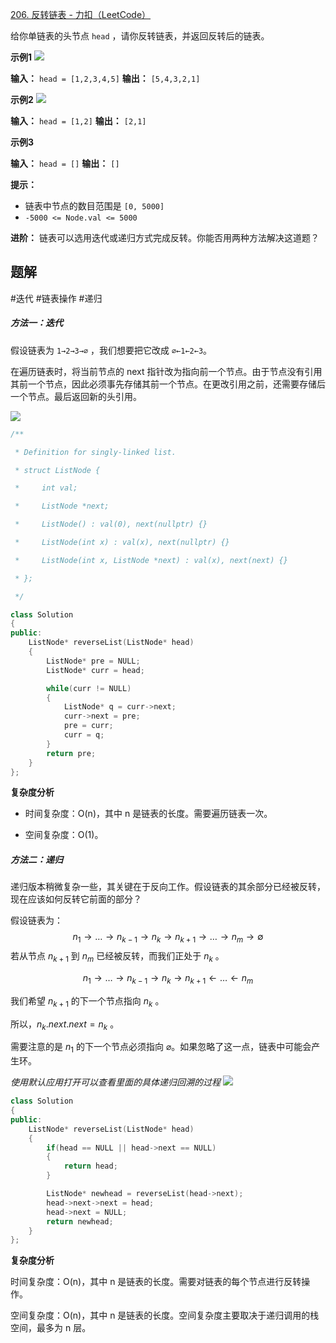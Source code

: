 
[206. 反转链表 - 力扣（LeetCode）](https://leetcode.cn/problems/reverse-linked-list/description/)

给你单链表的头节点 `head` ，请你反转链表，并返回反转后的链表。

**示例1**
![](Pastedimage20240310171326.jpg)

**输入：** `head = [1,2,3,4,5]` 
**输出：** `[5,4,3,2,1]` 


**示例2**
![](Pastedimage20240310171428.jpg)

**输入：** `head = [1,2]`
**输出：** `[2,1]`

**示例3**

**输入：** `head = []`
**输出：** `[]` 

**提示：**

- 链表中节点的数目范围是 `[0, 5000]`
- `-5000 <= Node.val <= 5000`

**进阶：** 链表可以选用迭代或递归方式完成反转。你能否用两种方法解决这道题？

## 题解

#迭代 #链表操作 #递归 


##### 方法一：迭代

假设链表为 `1→2→3→∅` ，我们想要把它改成 `∅←1←2←3`。

在遍历链表时，将当前节点的 next 指针改为指向前一个节点。由于节点没有引用其前一个节点，因此必须事先存储其前一个节点。在更改引用之前，还需要存储后一个节点。最后返回新的头引用。

![](微信图片_20240310212634.jpg)

```cpp
/**

 * Definition for singly-linked list.

 * struct ListNode {

 *     int val;

 *     ListNode *next;

 *     ListNode() : val(0), next(nullptr) {}

 *     ListNode(int x) : val(x), next(nullptr) {}

 *     ListNode(int x, ListNode *next) : val(x), next(next) {}

 * };

 */

class Solution
{
public:
    ListNode* reverseList(ListNode* head)
    {
        ListNode* pre = NULL;
        ListNode* curr = head;

        while(curr != NULL)
        {
            ListNode* q = curr->next;
            curr->next = pre;
            pre = curr;
            curr = q;
        }
        return pre;
    }
};
```

**复杂度分析**

- 时间复杂度：O(n)，其中 n 是链表的长度。需要遍历链表一次。

- 空间复杂度：O(1)。


##### 方法二：递归

递归版本稍微复杂一些，其关键在于反向工作。假设链表的其余部分已经被反转，现在应该如何反转它前面的部分？

假设链表为：  
$$
n_1→…→n_{k−1}→n_k→n_{k+1}→…→n_m→∅
$$
若从节点 $n_{k+1}​$ 到 $n_m$​ 已经被反转，而我们正处于 $n_k$  。

$$
n_1→…→n_{k−1}→n_k→n_{k+1}←…←n_m
$$

我们希望 $n_{k+1}$ 的下一个节点指向 $n_k$  。

所以，$n_k.\textit{next}.\textit{next} = n_k$  。

需要注意的是 $n_1$​ 的下一个节点必须指向 $\varnothing$。如果忽略了这一点，链表中可能会产生环。

_使用默认应用打开可以查看里面的具体递归回溯的过程_
![](微信图片_20240310212627.png)

```cpp
class Solution
{
public:
    ListNode* reverseList(ListNode* head)
    {
        if(head == NULL || head->next == NULL)
        {
            return head;
        }

        ListNode* newhead = reverseList(head->next);
        head->next->next = head;
        head->next = NULL;
        return newhead;
    }
};
```

**复杂度分析**

时间复杂度：O(n)，其中 n 是链表的长度。需要对链表的每个节点进行反转操作。

空间复杂度：O(n)，其中 n 是链表的长度。空间复杂度主要取决于递归调用的栈空间，最多为 n 层。



